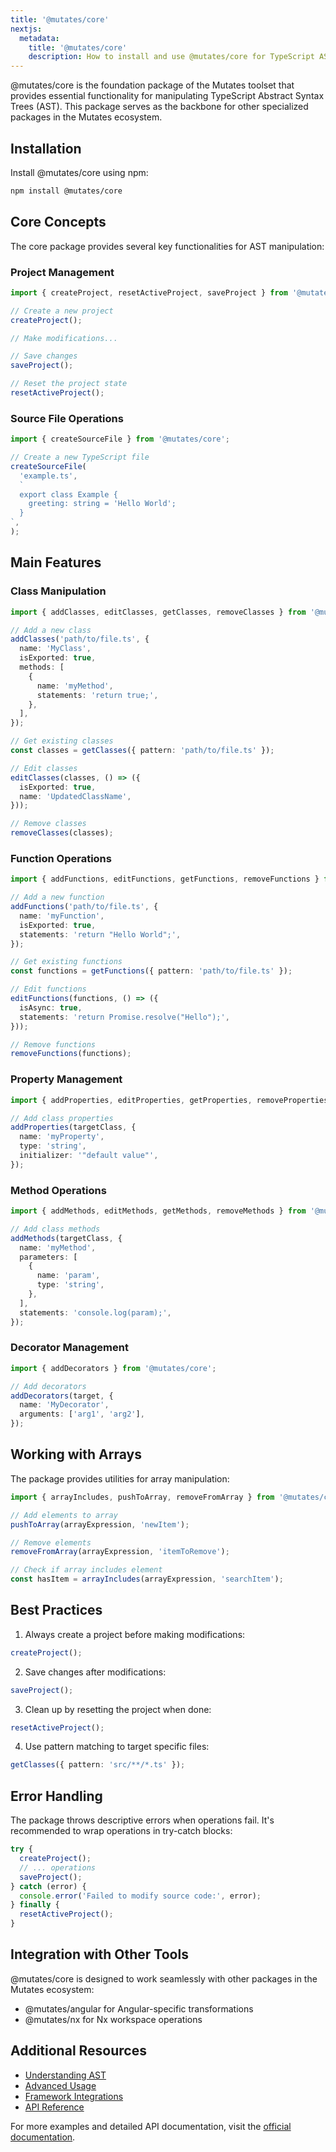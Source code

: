 ```yaml
---
title: '@mutates/core'
nextjs:
  metadata:
    title: '@mutates/core'
    description: How to install and use @mutates/core for TypeScript AST manipulation
---
```


@mutates/core is the foundation package of the Mutates toolset that provides essential functionality
for manipulating TypeScript Abstract Syntax Trees (AST). This package serves as the backbone for
other specialized packages in the Mutates ecosystem.

## Installation

Install @mutates/core using npm:

```bash
npm install @mutates/core
```

## Core Concepts

The core package provides several key functionalities for AST manipulation:

### Project Management

```typescript
import { createProject, resetActiveProject, saveProject } from '@mutates/core';

// Create a new project
createProject();

// Make modifications...

// Save changes
saveProject();

// Reset the project state
resetActiveProject();
```

### Source File Operations

```typescript
import { createSourceFile } from '@mutates/core';

// Create a new TypeScript file
createSourceFile(
  'example.ts',
  `
  export class Example {
    greeting: string = 'Hello World';
  }
`,
);
```

## Main Features

### Class Manipulation

```typescript
import { addClasses, editClasses, getClasses, removeClasses } from '@mutates/core';

// Add a new class
addClasses('path/to/file.ts', {
  name: 'MyClass',
  isExported: true,
  methods: [
    {
      name: 'myMethod',
      statements: 'return true;',
    },
  ],
});

// Get existing classes
const classes = getClasses({ pattern: 'path/to/file.ts' });

// Edit classes
editClasses(classes, () => ({
  isExported: true,
  name: 'UpdatedClassName',
}));

// Remove classes
removeClasses(classes);
```

### Function Operations

```typescript
import { addFunctions, editFunctions, getFunctions, removeFunctions } from '@mutates/core';

// Add a new function
addFunctions('path/to/file.ts', {
  name: 'myFunction',
  isExported: true,
  statements: 'return "Hello World";',
});

// Get existing functions
const functions = getFunctions({ pattern: 'path/to/file.ts' });

// Edit functions
editFunctions(functions, () => ({
  isAsync: true,
  statements: 'return Promise.resolve("Hello");',
}));

// Remove functions
removeFunctions(functions);
```

### Property Management

```typescript
import { addProperties, editProperties, getProperties, removeProperties } from '@mutates/core';

// Add class properties
addProperties(targetClass, {
  name: 'myProperty',
  type: 'string',
  initializer: '"default value"',
});
```

### Method Operations

```typescript
import { addMethods, editMethods, getMethods, removeMethods } from '@mutates/core';

// Add class methods
addMethods(targetClass, {
  name: 'myMethod',
  parameters: [
    {
      name: 'param',
      type: 'string',
    },
  ],
  statements: 'console.log(param);',
});
```

### Decorator Management

```typescript
import { addDecorators } from '@mutates/core';

// Add decorators
addDecorators(target, {
  name: 'MyDecorator',
  arguments: ['arg1', 'arg2'],
});
```

## Working with Arrays

The package provides utilities for array manipulation:

```typescript
import { arrayIncludes, pushToArray, removeFromArray } from '@mutates/core';

// Add elements to array
pushToArray(arrayExpression, 'newItem');

// Remove elements
removeFromArray(arrayExpression, 'itemToRemove');

// Check if array includes element
const hasItem = arrayIncludes(arrayExpression, 'searchItem');
```

## Best Practices

1. Always create a project before making modifications:

```typescript
createProject();
```

2. Save changes after modifications:

```typescript
saveProject();
```

3. Clean up by resetting the project when done:

```typescript
resetActiveProject();
```

4. Use pattern matching to target specific files:

```typescript
getClasses({ pattern: 'src/**/*.ts' });
```

## Error Handling

The package throws descriptive errors when operations fail. It's recommended to wrap operations in
try-catch blocks:

```typescript
try {
  createProject();
  // ... operations
  saveProject();
} catch (error) {
  console.error('Failed to modify source code:', error);
} finally {
  resetActiveProject();
}
```

## Integration with Other Tools

@mutates/core is designed to work seamlessly with other packages in the Mutates ecosystem:

- @mutates/angular for Angular-specific transformations
- @mutates/nx for Nx workspace operations

## Additional Resources

- [Understanding AST](/ast)
- [Advanced Usage](/advanced-usage)
- [Framework Integrations](/framework-integrations)
- [API Reference](https://mutates.katsuba.dev/packages/core)

For more examples and detailed API documentation, visit the
[official documentation](https://mutates.katsuba.dev).
